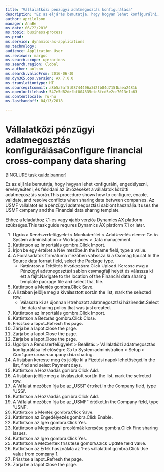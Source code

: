 ```yaml
--- 
title: "Vállalatközi pénzügyi adatmegosztás konfigurálása"
description: "Ez az eljárás bemutatja, hogy hogyan lehet konfigurálni, engedélyezni, érvényesíteni, és feloldani az ütközéseket a vállalatok közötti adatmegosztás során."
author: aprilolson
manager: AnnBe
ms.date: 06/22/2016
ms.topic: business-process
ms.prod: 
ms.service: dynamics-ax-applications
ms.technology: 
audience: Application User
ms.reviewer: margoc
ms.search.scope: Operations
ms.search.region: Global
ms.author: aolson
ms.search.validFrom: 2016-06-30
ms.dyn365.ops.version: AX 7.0.0
ms.translationtype: HT
ms.sourcegitcommit: a8b5a5af5108744406a3d2fb84d7151baea2481b
ms.openlocfilehash: 547e5d82defbf004335e1c5fcd5e2cd7013e1b63
ms.contentlocale: hu-hu
ms.lasthandoff: 04/13/2018

---
```

# <a name="configure-financial-cross-company-data-sharing"></a><span data-ttu-id="daf4d-103">Vállalatközi pénzügyi adatmegosztás konfigurálása</span><span class="sxs-lookup"><span data-stu-id="daf4d-103">Configure financial cross-company data sharing</span></span>

[!INCLUDE [task guide banner](../../includes/task-guide-banner.md)]

<span data-ttu-id="daf4d-104">Ez az eljárás bemutatja, hogy hogyan lehet konfigurálni, engedélyezni, érvényesíteni, és feloldani az ütközéseket a vállalatok közötti adatmegosztás során.</span><span class="sxs-lookup"><span data-stu-id="daf4d-104">This procedure shows how to configure, enable, validate, and resolve conflicts when sharing data between companies.</span></span> <span data-ttu-id="daf4d-105">Az USMF vállalatot és a pénzügyi adatmegosztási sablont használja.</span><span class="sxs-lookup"><span data-stu-id="daf4d-105">It uses the USMF company and the Financial data sharing template.</span></span>



<span data-ttu-id="daf4d-106">Ehhez a feladathoz 7.1-es vagy újabb verziós Dynamics AX platform szükséges.</span><span class="sxs-lookup"><span data-stu-id="daf4d-106">This task guide requires Dynamics AX platform 7.1 or later.</span></span>

1. <span data-ttu-id="daf4d-107">Ugrás a Rendszerfelügyelet > Munkaterület > Adatkezelés elemre.</span><span class="sxs-lookup"><span data-stu-id="daf4d-107">Go to System administration > Workspaces > Data management.</span></span>
2. <span data-ttu-id="daf4d-108">Kattintson az Importálás gombra.</span><span class="sxs-lookup"><span data-stu-id="daf4d-108">Click Import.</span></span>
3. <span data-ttu-id="daf4d-109">Írjon be egy értéket a Név mezőbe.</span><span class="sxs-lookup"><span data-stu-id="daf4d-109">In the Name field, type a value.</span></span>
4. <span data-ttu-id="daf4d-110">A Forrásadatok formátuma mezőben válassza ki a Csomag típusát.</span><span class="sxs-lookup"><span data-stu-id="daf4d-110">In the Source data format field, select the Package type.</span></span>
    * <span data-ttu-id="daf4d-111">Kattintson a Feltöltés hivatkozásra.</span><span class="sxs-lookup"><span data-stu-id="daf4d-111">Click Upload.</span></span> <span data-ttu-id="daf4d-112">Keresse meg a Pénzügyi adatmegosztási sablon csomagfájl helyét és válassza ki ezt a fájlt.</span><span class="sxs-lookup"><span data-stu-id="daf4d-112">Navigate to the location of the Financial data sharing template package file and select that file.</span></span>  
5. <span data-ttu-id="daf4d-113">Kattintson a Mentés gombra.</span><span class="sxs-lookup"><span data-stu-id="daf4d-113">Click Save.</span></span>
6. <span data-ttu-id="daf4d-114">A listában jelölje meg a kiválasztott sort.</span><span class="sxs-lookup"><span data-stu-id="daf4d-114">In the list, mark the selected row.</span></span>
    * <span data-ttu-id="daf4d-115">Válassza ki az újonnan létrehozott adatmegosztási házirendet.</span><span class="sxs-lookup"><span data-stu-id="daf4d-115">Select the data sharing policy that was just created.</span></span>  
7. <span data-ttu-id="daf4d-116">Kattintson az Importálás gombra.</span><span class="sxs-lookup"><span data-stu-id="daf4d-116">Click Import.</span></span>
8. <span data-ttu-id="daf4d-117">Kattintson a Bezárás gombra.</span><span class="sxs-lookup"><span data-stu-id="daf4d-117">Click Close.</span></span>
9. <span data-ttu-id="daf4d-118">Frissítse a lapot..</span><span class="sxs-lookup"><span data-stu-id="daf4d-118">Refresh the page.</span></span>
10. <span data-ttu-id="daf4d-119">Zárja be a lapot.</span><span class="sxs-lookup"><span data-stu-id="daf4d-119">Close the page.</span></span>
11. <span data-ttu-id="daf4d-120">Zárja be a lapot.</span><span class="sxs-lookup"><span data-stu-id="daf4d-120">Close the page.</span></span>
12. <span data-ttu-id="daf4d-121">Zárja be a lapot.</span><span class="sxs-lookup"><span data-stu-id="daf4d-121">Close the page.</span></span>
13. <span data-ttu-id="daf4d-122">Ugorjon a Rendszerfelügyelet > Beállítás > Vállalatközi adatmegosztás konfigurálása lehetőségre.</span><span class="sxs-lookup"><span data-stu-id="daf4d-122">Go to System administration > Setup > Configure cross-company data sharing.</span></span>
14. <span data-ttu-id="daf4d-123">A listában keresse meg és jelölje ki a Fizetési napok lehetőséget.</span><span class="sxs-lookup"><span data-stu-id="daf4d-123">In the list, find and select Payment days.</span></span>
15. <span data-ttu-id="daf4d-124">Kattintson a Hozzáadás gombra.</span><span class="sxs-lookup"><span data-stu-id="daf4d-124">Click Add.</span></span>
16. <span data-ttu-id="daf4d-125">A listában jelölje meg a kiválasztott sort.</span><span class="sxs-lookup"><span data-stu-id="daf4d-125">In the list, mark the selected row.</span></span>
17. <span data-ttu-id="daf4d-126">A Vállalat mezőben írja be az „USSI” értéket.</span><span class="sxs-lookup"><span data-stu-id="daf4d-126">In the Company field, type 'USSI'.</span></span>
18. <span data-ttu-id="daf4d-127">Kattintson a Hozzáadás gombra.</span><span class="sxs-lookup"><span data-stu-id="daf4d-127">Click Add.</span></span>
19. <span data-ttu-id="daf4d-128">A Vállalat mezőben írja be az „USMF” értéket.</span><span class="sxs-lookup"><span data-stu-id="daf4d-128">In the Company field, type 'USMF'.</span></span>
20. <span data-ttu-id="daf4d-129">Kattintson a Mentés gombra.</span><span class="sxs-lookup"><span data-stu-id="daf4d-129">Click Save.</span></span>
21. <span data-ttu-id="daf4d-130">Kattintson az Engedélyezés gombra.</span><span class="sxs-lookup"><span data-stu-id="daf4d-130">Click Enable.</span></span>
22. <span data-ttu-id="daf4d-131">Kattintson az Igen gombra.</span><span class="sxs-lookup"><span data-stu-id="daf4d-131">Click Yes.</span></span>
23. <span data-ttu-id="daf4d-132">Kattintson a Megosztási problémák keresése gombra.</span><span class="sxs-lookup"><span data-stu-id="daf4d-132">Click Find sharing issues.</span></span>
24. <span data-ttu-id="daf4d-133">Kattintson az Igen gombra.</span><span class="sxs-lookup"><span data-stu-id="daf4d-133">Click Yes.</span></span>
25. <span data-ttu-id="daf4d-134">Kattintson a Mezőérték frissítése gombra.</span><span class="sxs-lookup"><span data-stu-id="daf4d-134">Click Update field value.</span></span>
26. <span data-ttu-id="daf4d-135">Kattintson az Érték használata az 1-es vállalatból gombra.</span><span class="sxs-lookup"><span data-stu-id="daf4d-135">Click Use value from company 1.</span></span>
27. <span data-ttu-id="daf4d-136">Frissítse a lapot..</span><span class="sxs-lookup"><span data-stu-id="daf4d-136">Refresh the page.</span></span>
28. <span data-ttu-id="daf4d-137">Zárja be a lapot.</span><span class="sxs-lookup"><span data-stu-id="daf4d-137">Close the page.</span></span>


